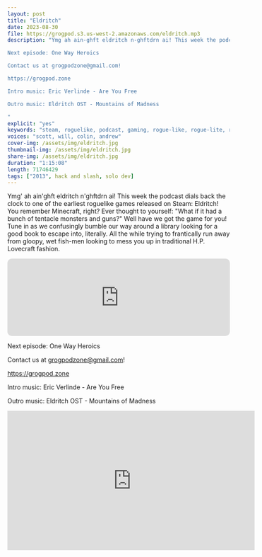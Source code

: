 ```yaml
---
layout: post
title: "Eldritch"
date: 2023-08-30
file: https://grogpod.s3.us-west-2.amazonaws.com/eldritch.mp3
description: "Ymg ah ain-ghft eldritch n-ghftdrn ai! This week the podcast dials back the clock to one of the earliest roguelike games released on Steam: Eldritch! You remember Minecraft, right? Ever thought to yourself: What if it had a bunch of tentacle monsters and guns? Well have we got the game for you! Tune in as we confusingly bumble our way around a library looking for a good book to escape into, literally. All the while trying to frantically run away from gloopy, wet fish-men looking to mess you up in traditional H.P. Lovecraft fashion.

Next episode: One Way Heroics

Contact us at grogpodzone@gmail.com!

https://grogpod.zone

Intro music: Eric Verlinde - Are You Free

Outro music: Eldritch OST - Mountains of Madness

"
explicit: "yes" 
keywords: "steam, roguelike, podcast, gaming, rogue-like, rogue-lite, roguelite"
voices: "scott, will, colin, andrew"
cover-img: /assets/img/eldritch.jpg
thumbnail-img: /assets/img/eldritch.jpg
share-img: /assets/img/eldritch.jpg
duration: "1:15:08"
length: 71746429  
tags: ["2013", hack and slash, solo dev]
---
```


Ymg' ah ain'ghft eldritch n'ghftdrn ai! This week the podcast dials back the clock to one of the earliest roguelike games released on Steam: Eldritch! You remember Minecraft, right? Ever thought to yourself: "What if it had a bunch of tentacle monsters and guns?" Well have we got the game for you! Tune in as we confusingly bumble our way around a library looking for a good book to escape into, literally. All the while trying to frantically run away from gloopy, wet fish-men looking to mess you up in traditional H.P. Lovecraft fashion.

<iframe allow="autoplay *; encrypted-media *; fullscreen *; clipboard-write" frameborder="0" height="175" style="width:100%;max-width:660px;overflow:hidden;border-radius:10px;" sandbox="allow-forms allow-popups allow-same-origin allow-scripts allow-storage-access-by-user-activation allow-top-navigation-by-user-activation" src="https://embed.podcasts.apple.com/us/podcast/luck-be-a-landlord/id1650474911?i=1000623136283&theme=auto"></iframe>

Next episode: One Way Heroics

Contact us at grogpodzone@gmail.com!

https://grogpod.zone

Intro music: Eric Verlinde - Are You Free

Outro music: Eldritch OST - Mountains of Madness

<div class="embed-responsive embed-responsive-16by9">
<iframe width="560" height="315" src="https://www.youtube.com/embed/o_vZH1ab2nA" title="YouTube video player" frameborder="0" allow="accelerometer; autoplay; clipboard-write; encrypted-media; gyroscope; picture-in-picture" allowfullscreen></iframe>
</div>
